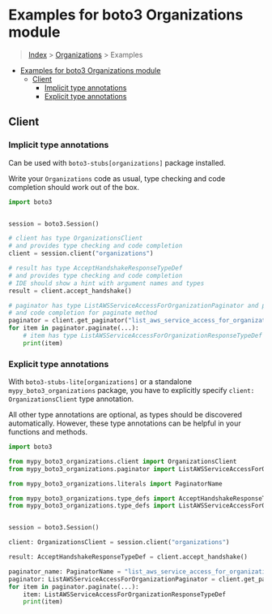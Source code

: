 <a id="examples-for-boto3-organizations-module"></a>

# Examples for boto3 Organizations module

> [Index](../README.md) > [Organizations](./README.md) > Examples

- [Examples for boto3 Organizations module](#examples-for-boto3-organizations-module)
  - [Client](#client)
    - [Implicit type annotations](#implicit-type-annotations)
    - [Explicit type annotations](#explicit-type-annotations)

<a id="client"></a>

## Client

<a id="implicit-type-annotations"></a>

### Implicit type annotations

Can be used with `boto3-stubs[organizations]` package installed.

Write your `Organizations` code as usual, type checking and code completion
should work out of the box.

```python
import boto3


session = boto3.Session()

# client has type OrganizationsClient
# and provides type checking and code completion
client = session.client("organizations")

# result has type AcceptHandshakeResponseTypeDef
# and provides type checking and code completion
# IDE should show a hint with argument names and types
result = client.accept_handshake()

# paginator has type ListAWSServiceAccessForOrganizationPaginator and provides type checking
# and code completion for paginate method
paginator = client.get_paginator("list_aws_service_access_for_organization")
for item in paginator.paginate(...):
    # item has type ListAWSServiceAccessForOrganizationResponseTypeDef
    print(item)
```

<a id="explicit-type-annotations"></a>

### Explicit type annotations

With `boto3-stubs-lite[organizations]` or a standalone
`mypy_boto3_organizations` package, you have to explicitly specify
`client: OrganizationsClient` type annotation.

All other type annotations are optional, as types should be discovered
automatically. However, these type annotations can be helpful in your functions
and methods.

```python
import boto3

from mypy_boto3_organizations.client import OrganizationsClient
from mypy_boto3_organizations.paginator import ListAWSServiceAccessForOrganizationPaginator

from mypy_boto3_organizations.literals import PaginatorName

from mypy_boto3_organizations.type_defs import AcceptHandshakeResponseTypeDef
from mypy_boto3_organizations.type_defs import ListAWSServiceAccessForOrganizationResponseTypeDef


session = boto3.Session()

client: OrganizationsClient = session.client("organizations")

result: AcceptHandshakeResponseTypeDef = client.accept_handshake()

paginator_name: PaginatorName = "list_aws_service_access_for_organization"
paginator: ListAWSServiceAccessForOrganizationPaginator = client.get_paginator(paginator_name)
for item in paginator.paginate(...):
    item: ListAWSServiceAccessForOrganizationResponseTypeDef
    print(item)
```
